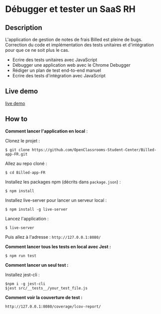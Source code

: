 # Débugger et tester un SaaS RH

## Description

L'application de gestion de notes de frais Billed est pleine de bugs. Correction du code et implémentation des tests unitaires et d'intégration pour que ce ne soit plus le cas.

- Ecrire des tests unitaires avec JavaScript
- Débugger une application web avec le Chrome Debugger
- Rédiger un plan de test end-to-end manuel
- Ecrire des tests d'intégration avec JavaScript


## Live demo
[live demo](https://github.com/matiassingers/awesome-readme)

## How to

**Comment lancer l'application en local** :

Clonez le projet :
```
$ git clone https://github.com/OpenClassrooms-Student-Center/Billed-app-FR.git
```

Allez au repo cloné :
```
$ cd Billed-app-FR
```

Installez les packages npm (décrits dans `package.json`) :
```
$ npm install
```

Installez live-server pour lancer un serveur local :
```
$ npm install -g live-server
```

Lancez l'application :
```
$ live-server
```

Puis allez à l'adresse : `http://127.0.0.1:8080/`


**Comment lancer tous les tests en local avec Jest :**

```
$ npm run test
```

**Comment lancer un seul test :**

Installez jest-cli :

```
$npm i -g jest-cli
$jest src/__tests__/your_test_file.js
```

**Comment voir la couverture de test :**

`http://127.0.0.1:8080/coverage/lcov-report/`


